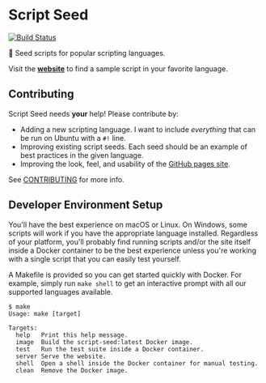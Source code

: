 # Script Seed

[![Build Status](https://travis-ci.org/mkasberg/script-seed.svg?branch=master)](https://travis-ci.org/mkasberg/script-seed)

🌱 Seed scripts for popular scripting languages.

Visit the **[website](https://mkasberg.github.io/script-seed/)** to find a
sample script in your favorite language.


## Contributing

Script Seed needs **your** help! Please contribute by:

 * Adding a new scripting language. I want to include _everything_ that can be
   run on Ubuntu with a `#!` line.
 * Improving existing script seeds. Each seed should be an example of best
   practices in the given language.
 * Improving the look, feel, and usability of the [GitHub pages
   site](https://mkasberg.github.io/script-seed/).

See [CONTRIBUTING](CONTRIBUTING.md) for more info.

## Developer Environment Setup

You'll have the best experience on macOS or Linux. On Windows, some scripts will
work if you have the appropriate language installed. Regardless of your
platform, you'll probably find running scripts and/or the site itself inside a
Docker container to be the best experience unless you're working with a single
script that you can easily test yourself.

A Makefile is provided so you can get started quickly with Docker. For example,
simply run `make shell` to get an interactive prompt with all our supported
languages available.

    $ make
    Usage: make [target]

    Targets:
      help   Print this help message.
      image  Build the script-seed:latest Docker image.
      test   Run the test suite inside a Docker container.
      server Serve the website.
      shell  Open a shell inside the Docker container for manual testing.
      clean  Remove the Docker image.


